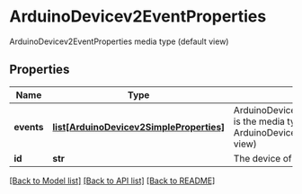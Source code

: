 # ArduinoDevicev2EventProperties

ArduinoDevicev2EventProperties media type (default view)
## Properties
Name | Type | Description | Notes
------------ | ------------- | ------------- | -------------
**events** | [**list[ArduinoDevicev2SimpleProperties]**](ArduinoDevicev2SimpleProperties.md) | ArduinoDevicev2SimplePropertiesCollection is the media type for an array of ArduinoDevicev2SimpleProperties (default view) | 
**id** | **str** | The device of the property | 

[[Back to Model list]](../README.md#documentation-for-models) [[Back to API list]](../README.md#documentation-for-api-endpoints) [[Back to README]](../README.md)


